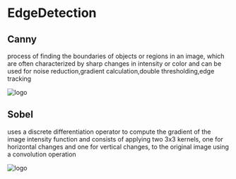 # **EdgeDetection**

## Canny

process of finding the boundaries of objects or regions in an image, which are often characterized by sharp changes in intensity or color and can be used for noise reduction,gradient calculation,double thresholding,edge tracking

![logo]()

## Sobel

uses a discrete differentiation operator to compute the gradient of the image intensity function and consists of applying two 3x3 kernels, one for horizontal changes and one for vertical changes, to the original image using a convolution operation

![logo]()
